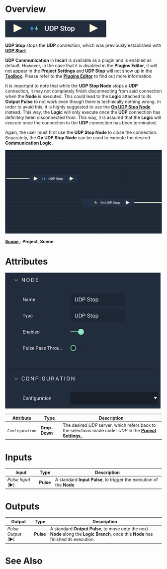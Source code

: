 # Overview

![The UDP Stop Node.](../../../.gitbook/assets/udpstop.png)

**UDP Stop** stops the **UDP** connection, which was previously established with [**UDP Start**](udpstart.md).

**UDP Communication** in **Incari** is available as a plugin and is enabled as default. However, in the case that it is disabled in the **Plugins Editor**, it will not appear in the **Project Settings** and **UDP Stop** will not show up in the [**Toolbox**](../../overview.md). Please refer to the [**Plugins Editor**](../../../modules/plugins/README.md) to find out more information.

It is important to note that while the **UDP Stop Node** stops a **UDP** connection, it may not completely finish disconnecting from said connection when the **Node** is executed. This could lead to the **Logic** attached to its **Output Pulse** 
to not work even though there is technically nothing wrong. In order to avoid this, it is highly suggested to use 
the [**On UDP Stop Node**](events/onudpstop.md) instead. This way, the **Logic** will only execute once the **UDP** connection has definitely been disconnected from. This way, it is assured that the **Logic** will execute once the connection to the **UDP** connection has been terminated.

Again, the user must first use the **UDP Stop Node** to close the connection. Separately, the **On UDP Stop Node** can be used to execute the desired **Communication Logic**.  

![UDP Stop and On UDP Stop Configuration.](../../../.gitbook/assets/udpstopvsonudpstop.png)

[**Scope,**](../overview.md#scopes): **Project**, **Scene**.

# Attributes

![The UDP Stop Node Attributes.](../../../.gitbook/assets/udpstopatts.png)

|Attribute|Type|Description|
|---|---|---|
|`Configuration`|**Drop-Down**|The desired _UDP_ server, which refers back to the selections made under *UDP* in the [**Project Settings,**](../../../modules/project-settings/udp-connection.md).| 

# Inputs

|Input|Type|Description|
|---|---|---|
|*Pulse Input* (►)|**Pulse**|A standard **Input Pulse**, to trigger the execution of the **Node**.|

# Outputs

|Output|Type|Description|
|---|---|---|
|*Pulse Output* (►)|**Pulse**|A standard **Output Pulse**, to move onto the next **Node** along the **Logic Branch**, once this **Node** has finished its execution.|

# See Also

